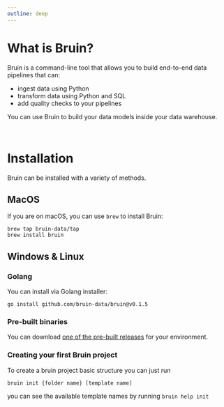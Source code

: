 ```yaml
---
outline: deep
---
```


# What is Bruin?

Bruin is a command-line tool that allows you to build end-to-end data pipelines that can:
- ingest data using Python
- transform data using Python and SQL
- add quality checks to your pipelines

You can use Bruin to build your data models inside your data warehouse.

<br>

# Installation
Bruin can be installed with a variety of methods.

## MacOS

If you are on macOS, you can use `brew` to install Bruin:

```shell
brew tap bruin-data/tap
brew install bruin
```

## Windows & Linux


### Golang
You can install via Golang installer:

```shell
go install github.com/bruin-data/bruin@v0.1.5
```

### Pre-built binaries
You can download [one of the pre-built releases](https://github.com/bruin-data/bruin/releases) for your environment.

### Creating your first Bruin project

To create a bruin project basic structure you can just run

```
bruin init {folder name} [template name]
```

you can see the available template names by running `bruin help init`




